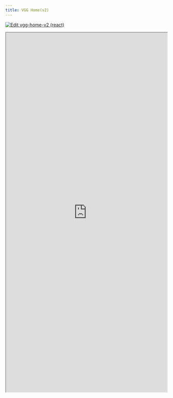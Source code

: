 ```yaml
---
title: VGG Home(v2)
---
```


[![Edit vgg-home-v2 (react)](https://codesandbox.io/static/img/play-codesandbox.svg)](https://codesandbox.io/p/devbox/vgg-react-component-demo-forked-c7c9n7?embed=1&file=%2Fsrc%2FDemoComponent.tsx)

<iframe src="https://codesandbox.io/p/devbox/vgg-react-component-demo-forked-c7c9n7?embed=1&file=%2Fsrc%2FDemoComponent.tsx"
  width='100%'
  height='1120px'
  title="vgg-home-v2-react"
  allow="accelerometer; ambient-light-sensor; camera; encrypted-media; geolocation; gyroscope; hid; microphone; midi; payment; usb; vr; xr-spatial-tracking"
  sandbox="allow-forms allow-modals allow-popups allow-presentation allow-same-origin allow-scripts"
></iframe>
